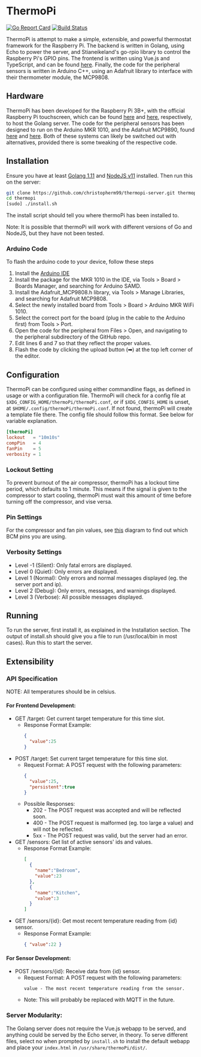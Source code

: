 # ThermoPi
[![Go Report Card](https://goreportcard.com/badge/github.com/christopherm99/thermopi-server)](https://goreportcard.com/report/github.com/christopherm99/thermopi-server)
[![Build Status](https://travis-ci.org/christopherm99/thermopi-server.svg?branch=master)](https://travis-ci.org/christopherm99/thermopi-server)

ThermoPi is attempt to make a simple, extensible, and powerful thermostat framework for the Raspberry Pi. The backend is
written in Golang, using Echo to power the server, and Stianeikeland's go-rpio library to control the Raspberry Pi's
GPIO pins. The frontend is written using Vue.js and TypeScript, and can be found 
[here](https://github.com/christopherm99/thermopi-webapp). Finally, the code for the peripheral sensors is written in
Arduino C++, using an Adafruit library to interface with their thermometer module, the MCP9808.
## Hardware
ThermoPi has been developed for the Raspberry Pi 3B+, with the official Raspberry Pi touchscreen, which can be found
[here](https://www.raspberrypi.org/products/raspberry-pi-3-model-b-plus/) and 
[here](https://www.raspberrypi.org/products/raspberry-pi-touch-display/), respectively, to host the Golang server. The
code for the peripheral sensors has been designed to run on the Arduino MKR 1010, and the Adafruit MCP9890, found 
[here](https://store.arduino.cc/usa/arduino-mkr-wifi-1010) and [here](https://www.adafruit.com/product/1782).
Both of these systems can likely be switched out with alternatives, provided there is some tweaking of the respective
code.
## Installation
Ensure you have at least [Golang 1.11](https://golang.org/) and [NodeJS v11](https://nodejs.org/) installed. 
Then run this on the server:
```bash
git clone https://github.com/christopherm99/thermopi-server.git thermopi
cd thermopi
[sudo] ./install.sh
```
The install script should tell you where thermoPi has been installed to. 

Note: It is possible that thermoPi will work with different versions of Go and NodeJS, but they have not been tested.
### Arduino Code
To flash the arduino code to your device, follow these steps
1. Install the [Arduino IDE](https://www.arduino.cc/en/Main/Software)
2. Install the package for the MKR 1010 in the IDE, via Tools > Board > Boards Manager, and searching for Arduino SAMD.
3. Install the Adafruit_MCP9808.h library, via Tools > Manage Libraries, and searching for Adafruit MCP9808.
4. Select the newly installed board from Tools > Board > Arduino MKR WiFi 1010.
5. Select the correct port for the board (plug in the cable to the Arduino first) from Tools > Port.
6. Open the code for the peripheral from Files > Open, and navigating to the peripheral subdirectory of the GitHub repo.
7. Edit lines 6 and 7 so that they reflect the proper values.
8. Flash the code by clicking the upload button (➡) at the top left corner of the editor. 
## Configuration
ThermoPi can be configured using either commandline flags, as defined in usage or with a configuration file. ThermoPi 
will check for a config file at `$XDG_CONFIG_HOME/thermoPi/thermoPi.conf`, or if `$XDG_CONFIG_HOME` is unset, at 
`$HOME/.config/thermoPi/thermoPi.conf`. If not found, thermoPi will create a template file there. The config file 
should follow this format. See below for variable explanation.
```toml
[thermoPi]
lockout   = "10m10s"
compPin   = 4 
fanPin    = 5 
verbosity = 1 
```
### Lockout Setting
To prevent burnout of the air compressor, thermoPi has a lockout time period, which defaults to 1 minute. This means
if the signal is given to the compressor to start cooling, thermoPi must wait this amount of time before turning off
the compressor, and vise versa.
### Pin Settings
For the compressor and fan pin values, see [this](https://pinout.xyz/) diagram to find out which BCM pins you are using.
### Verbosity Settings
* Level -1 (Silent): Only fatal errors are displayed.
* Level 0 (Quiet): Only errors are displayed. 
* Level 1 (Normal): Only errors and normal messages displayed (eg. the server port and ip).
* Level 2 (Debug): Only errors, messages, and warnings displayed.
* Level 3 (Verbose): All possible messages displayed.
## Running
To run the server, first install it, as explained in the Installation section. The output of install.sh should give you
a file to run (/usr/local/bin in most cases). Run this to start the server.
## Extensibility
### API Specification
NOTE: All temperatures should be in celsius.
#### For Frontend Development:
* GET /target: Get current target temperature for this time slot.
  *  Response Format Example:
     ```json
     { 
       "value":25 
     }
     ```
* POST /target: Set current target temperature for this time slot.
  * Request Format: A POST request with the following parameters:
    ```json
    {
      "value":25,
      "persistent":true
    }
    ```
  * Possible Responses:
    * 202 - The POST request was accepted and will be reflected soon.
    * 400 - The POST request is malformed (eg. too large a value) and will not be reflected.
    * 5xx - The POST request was valid, but the server had an error.
* GET /sensors: Get list of active sensors' ids and values.
  * Response Format Example:
    ```json
    [
      {
        "name":"Bedroom", 
        "value":23
      },
      {
        "name":"Kitchen", 
        "value":3
      }
    ]
    ```
* GET /sensors/{id}: Get most recent temperature reading from {id} sensor.
  * Response Format Example:
    ```json
    { "value":22 }
    ```
#### For Sensor Development:
* POST /sensors/{id}: Receive data from {id} sensor.
  * Request Format: A POST request with the following parameters:
    ```
    value - The most recent temperature reading from the sensor.
    ```
  * Note: This will probably be replaced with MQTT in the future.
### Server Modularity:
The Golang server does not require the Vue.js webapp to be served, and anything could be served by the Echo server, in
theory. To serve different files, select no when prompted by `install.sh` to install the default webapp and place your 
`index.html` in `/usr/share/thermoPi/dist/`.
